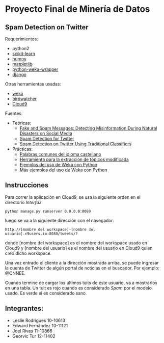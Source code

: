 # Proyecto Final de Minería de Datos
## Spam Detection on Twitter

Requerimientos: 
   * python2
   * [scikit-learn](http://scikit-learn.org/stable/)
   * [numpy](http://www.numpy.org/)
   * [matplotlib](http://matplotlib.org/)
   * [python-weka-wrapper](https://github.com/fracpete/python-weka-wrapper)
   * [django](https://www.djangoproject.com/)

Otras herramientas usadas:
   * [weka](http://www.cs.waikato.ac.nz/ml/weka/)
   * [birdwatcher](https://github.com/michenriksen/birdwatcher)
   * [Cloud9](https://c9.io/?redirect=0)

Fuentes:
  * Teóricas:
    * [Fake and Spam Messages: Detecting Misinformation During Natural Disasters on Social Media](http://digitalcommons.usu.edu/cgi/viewcontent.cgi?article=5497&context=etd)
    * [Spam Detection for Twitter](http://webcache.googleusercontent.com/search?q=cache:deRMaAsShcEJ:project-archive.inf.ed.ac.uk/ug4/20150692/ug4_proj.pdf+&cd=7&hl=en&ct=clnk&gl=ve)
    * [Spam Detection on Twitter Using Traditional Classifiers](http://wbox0.cse.lehigh.edu/~chuah/publications/atc11_spam_camera.pdf)
  * Prácticas:
    * [Palabras comunes del idioma castellano](https://github.com/6/stopwords-json/blob/master/dist/es.json)
    * [Herramienta para la extracción de tópicos modificada](https://de.dariah.eu/tatom/topic_model_python.html)
    * [Ejemplos del uso de Weka con Python](http://pythonhosted.org/python-weka-wrapper/examples.html)
    * [Más ejemplos del uso de Weka con Python](https://github.com/fracpete/python-weka-wrapper-examples)

Instrucciones
--------------

Para correr la aplicación en Cloud9, se usa la siguiente orden en el directorio *Interfaz*:

`python manage.py runserver 0.0.0.0:8080`

luego se va a la siguiente dirección con el navegador: 

`http://[nombre del workspace]-[nombre del usuario].c9users.io:8080/tweets/?`

donde [nombre del workspace] es el nombre del workspace usado en Cloud9 y [nombre del usuario] es el nombre del usuario en
Cloud9 quien creó dicho workspace.

Una vez entrado el cliente a la dirección mostrada arriba, se puede ingresar la cuenta de Twitter de algún portal
de noticias en el buscador. Por ejemplo: @CNNEE.

Cuando termine de cargar los últimos tuits de este usuario, va a mostrarlos en una tabla. Un tuit es rojo cuando es 
considerado *Spam* por el modelo usado. Es verde si es considerado sano.

Integrantes:
------------
   * Leslie Rodrigues    10-10613
   * Edward Fernández    10-11121
   * Joel Rivas          11-10866
   * Georvic Tur         12-11402



